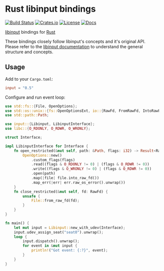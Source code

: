 # Rust libinput bindings

[![Build Status](https://img.shields.io/github/workflow/status/Smithay/input.rs/Rust?logo=github-actions&logoColor=white&style=for-the-badge)](https://github.com/Smithay/input.rs/actions/workflows/ci.yml)
[![Crates.io](https://img.shields.io/crates/v/input.svg?logo=rust&style=for-the-badge)](https://crates.io/crates/input)
[![License](https://img.shields.io/crates/l/input.svg?style=for-the-badge)](https://crates.io/crates/input)
[![Docs](https://img.shields.io/docsrs/input?style=for-the-badge)](https://docs.rs/input)

[libinput](https://wayland.freedesktop.org/libinput/doc/latest/) bindings for [Rust](https://www.rust-lang.org)

These bindings closely follow libinput's concepts and it's original API.
Please refer to the [libinput documentation](https://wayland.freedesktop.org/libinput/doc/latest/) to understand the general structure and concepts.

## Usage

Add to your `Cargo.toml`:

```toml
input = "0.5"
```

Configure and run event loop:

```rust
use std::fs::{File, OpenOptions};
use std::os::unix::{fs::OpenOptionsExt, io::{RawFd, FromRawFd, IntoRawFd}};
use std::path::Path;

use input::{Libinput, LibinputInterface};
use libc::{O_RDONLY, O_RDWR, O_WRONLY};

struct Interface;

impl LibinputInterface for Interface {
    fn open_restricted(&mut self, path: &Path, flags: i32) -> Result<RawFd, i32> {
        OpenOptions::new()
            .custom_flags(flags)
            .read((flags & O_RDONLY != 0) | (flags & O_RDWR != 0))
            .write((flags & O_WRONLY != 0) | (flags & O_RDWR != 0))
            .open(path)
            .map(|file| file.into_raw_fd())
            .map_err(|err| err.raw_os_error().unwrap())
    }
    fn close_restricted(&mut self, fd: RawFd) {
        unsafe {
            File::from_raw_fd(fd);
        }
    }
}

fn main() {
    let mut input = Libinput::new_with_udev(Interface);
    input.udev_assign_seat("seat0").unwrap();
    loop {
        input.dispatch().unwrap();
        for event in &mut input {
            println!("Got event: {:?}", event);
        }
    }
}
```
